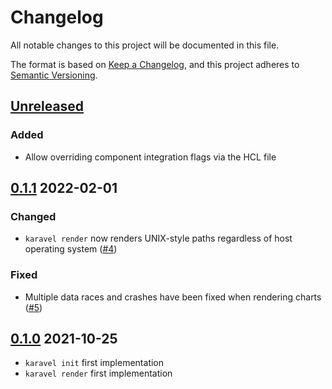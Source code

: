 # Changelog

All notable changes to this project will be documented in this file.

The format is based on [Keep a Changelog](https://keepachangelog.com/en/1.0.0/),
and this project adheres to [Semantic Versioning](https://semver.org/spec/v2.0.0.html).

## [Unreleased]

### Added

 - Allow overriding component integration flags via the HCL file

## [0.1.1] 2022-02-01

### Changed

- `karavel render` now renders UNIX-style paths regardless of host operating system ([#4](https://github.com/karavel-io/cli/pull/4))

### Fixed

- Multiple data races and crashes have been fixed when rendering charts ([#5](https://github.com/karavel-io/cli/pull/5#pullrequestreview-868973482))

## [0.1.0] 2021-10-25

- `karavel init` first implementation
- `karavel render` first implementation

[unreleased]: https://github.com/mikamai/onesignal-ruby/compare/0.1.1...HEAD
[0.1.1]: https://github.com/mikamai/onesignal-ruby/releases/tag/0.1.1
[0.1.0]: https://github.com/mikamai/onesignal-ruby/releases/tag/0.1.0

